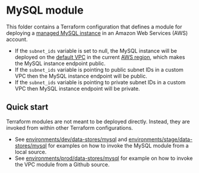 # MySQL module

This folder contains a Terraform configuration that defines a module for deploying a [managed MySQL instance](https://aws.amazon.com/rds/mysql/) in an Amazon Web Services (AWS) account.

* If the `subnet_ids` variable is set to null, the MySQL instance will be deployed on the [default VPC](https://docs.aws.amazon.com/vpc/latest/userguide/default-vpc.html) in the current [AWS region](https://docs.aws.amazon.com/AWSEC2/latest/UserGuide/using-regions-availability-zones.html), which makes the MySQL instance endpoint public.  
* If the `subnet_ids` variable is pointing to public subnet IDs in a custom VPC then the MySQL instance endpoint will be public.
* If the `subnet_ids` variable is pointing to private subnet IDs in a custom VPC then MySQL instance endpoint will be private.

## Quick start

Terraform modules are not meant to be deployed directly. Instead, they are invoked from within other Terraform configurations. 
* See [environments/dev/data-stores/mysql](../../../environments/dev/data-stores/mysql) and [environments/stage/data-stores/mysql](../../../environments/stage/data-stores/mysql) for examples on how to invoke the MySQL module from a local source.
* See [environments/prod/data-stores/mysql](../../../environments/prod/data-stores/mysql) for example on how to invoke the VPC module from a Github source.